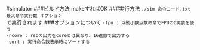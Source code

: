 #simulator
###ビルド方法
makeすればOK
###実行方法
`./sim 命令コード.txt 最大命令実行数 オプション`  
で実行されます
###オプションについて
`-fpu : 浮動小数点数命令でFPUのC実装を使う`  
`-ncore : rsbの出力をcoreとは異なり、16進数で出力する`  
`-sort : 実行命令数表示時にソートする`  